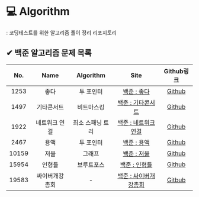 # 💻 Algorithm
: 코딩테스트를 위한 알고리즘 풀이 정리 리포지토리

## ✔ 백준 알고리즘 문제 목록
|No.|Name|Algorithm|Site|Github링크|
|:---:|:---:|:---:|:---:|:---:|
|1253|좋다|투 포인터|[백준 : 좋다](https://www.acmicpc.net/problem/1253)|[Github](https://github.com/readymadelife/Algorithm/tree/main/%EB%B0%B1%EC%A4%80/%EB%B0%B1%EC%A4%80_1253)|
|1497|기타콘서트|비트마스킹|[백준 : 기타콘서트](https://www.acmicpc.net/problem/1497)|[Github](https://github.com/readymadelife/Algorithm/tree/main/%EB%B0%B1%EC%A4%80/%EB%B0%B1%EC%A4%80_1497)|
|1922|네트워크 연결|최소 스패닝 트리|[백준 : 네트워크 연결](https://www.acmicpc.net/problem/1922)|[Github](https://github.com/readymadelife/Algorithm/tree/main/%EB%B0%B1%EC%A4%80/%EB%B0%B1%EC%A4%80_1922)|
|2467|용액|투 포인터|[백준 : 용액](https://www.acmicpc.net/problem/2467)|[Github](https://github.com/readymadelife/Algorithm/tree/main/%EB%B0%B1%EC%A4%80/%EB%B0%B1%EC%A4%80_2467)|
|10159|저울|그래프|[백준 : 저울](https://www.acmicpc.net/problem/10159)|[Github](https://github.com/readymadelife/Algorithm/tree/main/%EB%B0%B1%EC%A4%80/%EB%B0%B1%EC%A4%80_10159)|
|15954|인형들|브루트포스|[백준 : 인형들](https://www.acmicpc.net/problem/15954)|[Github](https://github.com/readymadelife/Algorithm/tree/main/%EB%B0%B1%EC%A4%80/%EB%B0%B1%EC%A4%80_15954)|
|19583|싸이버개강총회|-|[백준 : 싸이버개강총회](https://www.acmicpc.net/problem/19583)|[Gitbub](https://github.com/readymadelife/Algorithm/tree/main/%EB%B0%B1%EC%A4%80/%EB%B0%B1%EC%A4%80_19583)|